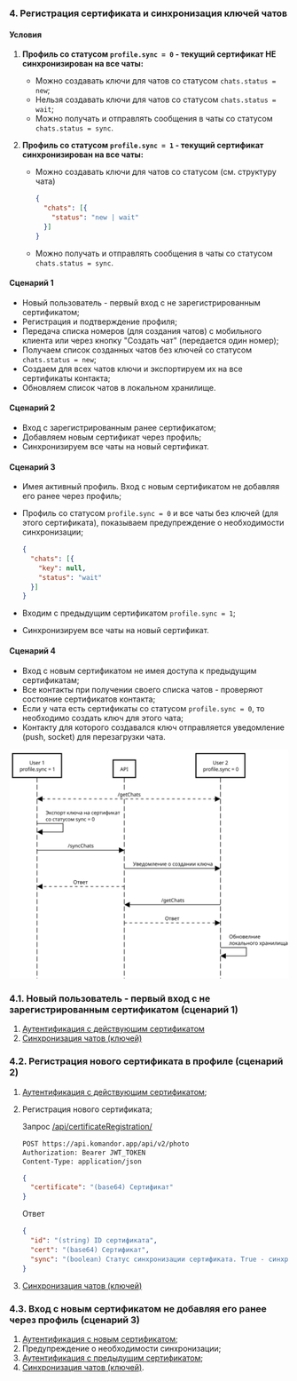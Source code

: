 ### 4. Регистрация сертификата и синхронизация ключей чатов

#### Условия

1. **Профиль со статусом `profile.sync = 0` - текущий сертификат НЕ синхронизирован на все чаты:**
   - Можно создавать ключи для чатов со статусом `chats.status = new`;
   - Нельзя создавать ключи для чатов со статусом `chats.status = wait`;
   - Можно получать и отправлять сообщения в чаты со статусом `chats.status = sync`.

2. **Профиль со статусом `profile.sync = 1` - текущий сертификат синхронизирован на все чаты:**
   - Можно создавать ключи для чатов со статусом (см. структуру чата)
   
     ```json
     {
       "chats": [{
         "status": "new | wait"
       }]
     }
     ```
   - Можно получать и отправлять сообщения в чаты со статусом `chats.status = sync`.

#### Сценарий 1

- Новый пользователь - первый вход с не зарегистрированным сертификатом;
- Регистрация и подтверждение профиля;
- Передача списка номеров (для создания чатов) с мобильного клиента или через кнопку "Создать чат" (передается один номер);
- Получаем список созданных чатов без ключей со статусом `chats.status = new`;
- Создаем для всех чатов ключи и экспортируем их на все сертификаты контакта;
- Обновляем список чатов в локальном хранилище.

#### Сценарий 2

- Вход с зарегистрированным ранее сертификатом;
- Добавляем новым сертификат через профиль;
- Синхронизируем все чаты на новый сертификат.

#### Сценарий 3

- Имея активный профиль. Вход с новым сертификатом не добавляя его ранее через профиль;
- Профиль со статусом `profile.sync = 0` и все чаты без ключей (для этого сертификата),
показываем предупреждение о необходимости синхронизации;

     ```json
     {
       "chats": [{
         "key": null,
         "status": "wait"
       }]
     }
     ```

- Входим с предыдущим сертификатом `profile.sync = 1`;
- Синхронизируем все чаты на новый сертификат.

#### Сценарий 4

- Вход с новым сертификатом не имея доступа к предыдущим сертификатам;
- Все контакты при получении своего списка чатов - проверяют состояние сертификатов контакта;
- Если у чата есть сертификаты со статусом `profile.sync = 0`, то необходимо создать ключ для этого чата;
- Контакту для которого создавался ключ отправляется уведомление (push, socket) для перезагрузки чата.

![](../img/4.certificate.svg)

### 4.1. Новый пользователь - первый вход с не зарегистрированным сертификатом (сценарий 1)

1. [Аутентификация с действующим сертификатом](1.auth.md#s1)
2. [Синхронизация чатов (ключей)](6.chats.md)

### 4.2. Регистрация нового сертификата в профиле (сценарий 2)

1. [Аутентификация с действующим сертификатом](1.auth.md#s1);
2. Регистрация нового сертификата;
   
   Запрос [/api/certificateRegistration/](https://api.komandor.app/docs/static/index.html#/Auth/post_api_certificateRegistration_)
   ```http request
   POST https://api.komandor.app/api/v2/photo
   Authorization: Bearer JWT_TOKEN
   Content-Type: application/json
   ```
   ```json
   {
     "certificate": "(base64) Сертификат"
   }
   ```

   Ответ

    ```json
    {
      "id": "(string) ID сертификата",
      "cert": "(base64) Сертификат",
      "sync": "(boolean) Статус синхронизации сертификата. True - синхронизирован, false - не синхронизирован"
    }
    ```
3. [Синхронизация чатов (ключей)](6.chats.md)

### 4.3. Вход с новым сертификатом не добавляя его ранее через профиль (сценарий 3)

1. [Аутентификация с новым сертификатом](1.auth.md#s1);
2. Предупреждение о необходимости синхронизации;
3. [Аутентификация с предыдущим сертификатом](1.auth.md#s1);
4. [Синхронизация чатов (ключей)](6.chats.md).

